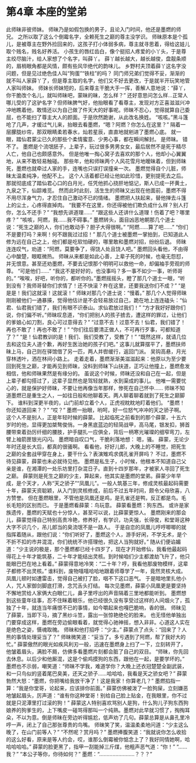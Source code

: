 # 第4章 本座的堂弟
此师昧非彼师妹。
师昧乃是如假包换的男子，且论入门时间，他还是墨燃的师兄。
之所以取了这么个倒霉名字，全赖死生之巅的尊主没学识。
师昧原本是个孤儿，是被尊主在野外捡回来的，这孩子打小体弱多病，尊主就寻思着，得给这娃儿取个贱名，贱名好养活。
小孩生的唇红齿白，像个挺招人疼爱的小丫头，于是尊主绞尽脑汁，给人家想了个名字，叫薛丫。
薛丫越长越大，越长越俊，盘靓条顺的，眉梢眼角都是风情，颇有些风华绝代的韵味儿。
乡野村夫顶着薛丫这名字没问题，但是见过绝色佳人叫“狗蛋”“铁柱”的吗？
同门师兄弟们觉得不妥，渐渐的就不叫人家薛丫了，但是尊主取的名字，他们又不好去更改，于是就半开玩笑地管人家叫师妹。
师妹长师妹短的，后来尊主干脆大手一挥，善解人意地说：“薛丫，你干脆改个名儿，就叫师昧吧，蒙昧的昧，怎么样？”
还好意思问怎么样…正常人哪儿受的了这驴名字？但师昧脾气好，他抬眼看了看尊主，发现对方正喜滋滋兴冲冲地瞧着他，敢情还以为自己做了件天大的好事呢。师昧不忍心，觉得就算自己委屈，也不能扫了尊主大人的颜面。于是欣然跪谢，从此改名换姓。
“咳咳。”黑斗篷呛了几声，才缓过气儿来，抬眼去看墨燃，“嗯？阿燃？你怎么在这里？”
隔着一层朦胧纱帘，那双眼睛柔若春水，灿若星辰，直直地就剜进了墨燃心底。
就一眼，踏仙君蒙尘已久的那些个柔情蜜意、少男心事，都在瞬间解封。
是师昧。
错不了。
墨燃是个流氓胚子，上辈子，玩过很多男男女女，最后居然不是死于精尽人亡，他自己也颇感意外。
但是他唯一掏心窝子去喜欢的那个人，他却小心翼翼地，从来不敢轻易触碰。
那些年，他和师昧两个人风花雪月地暧昧着，但到师昧死，墨燃也就牵过人家的手，连嘴也只误打误撞亲一次。
墨燃觉得自个儿脏，师昧太温柔纯净，他配不上。
这个人活着都已经让他如此珍惜，更别提死去之后。那就彻底成了踏仙君心口的白月光，任凭他抓心挠肝地惦记，斯人已成一抔黄土，九泉之下，仙踪难觅。
然而此时此刻，活生生的师昧又出现在他面前，墨燃不得不用尽浑身气力，才忍住自己激动不已的情绪。
墨燃把人扶起来，替他掸去斗篷上的尘土，心疼得直掉肉。
“我要不在这里，你还得被他们欺负成什么样？别人打你，怎么不还手？”
“我想先讲道理……”
“跟这些人还讲什么道理！伤着了吧？哪里疼？”
“咳咳，阿燃，我……我不碍事。”
墨燃转头，面目凶恶地朝那几个道士说：“死生之巅的人，你们也敢动手？胆子大得很啊。”
“阿燃……算了吧……”
“你们不是要打吗？来啊！何不跟我过过招！”
那几个道士被墨燃一掌拍到，已知道此人修为远在自己之上，他们都是吃软怕硬的，哪里敢和墨燃对招，纷纷后退。
师昧连连叹气，劝道：“阿燃，莫要争了，得饶人处且饶人吧。”
墨燃回头看他，不由得心中酸楚，眼眶微热。
师昧从来都是如此心善，上辈子死的时候，也毫无怨怼，并无恨意。甚至还劝墨燃，不要去记恨那个明明可以救他一命，却偏袖手旁观的师尊。
“可是他们……”
“我这不是好好的，也没事吗？多一事不如少一事，听师哥的。”
“唉唉，好吧，听你的，都听你的。”墨燃摇摇头，瞪了那几个道士一眼，“听到没有？我师哥替你们求情了！还不快滚？杵在这里，还要我送你们不成？”
“是是是！我们这就滚！这就滚！”
师昧对那几个道士说：“慢着。”
那几个人觉得师昧刚刚被他们一通暴揍，觉得他估计是不会轻易放过自己，跪在地上连连磕头：“仙君、仙君我们错了，我们有眼不识泰山。求仙君放过我们！”
“方才我好好跟你们说，你们偏不听。”师昧叹息道，“你们把别人的孩子掳去，遭这样的罪过，让他们的爹娘心如刀割，良心可过意得去？”
“过意不去！过意不去！仙君，我们错了！再也不敢了！再也不敢了！”
“你们往后要清正做人，不可再行歹事，可都知道了？”
“是！仙君教训的是！我们、我们受教了，受教了！”
“既然这样，就请几位去和这位夫人道个歉，再好生医治她的孩子们吧。”
这事儿就算摆平了，墨燃扶师昧上马，自己则在驿馆借了另一匹，两人并辔缓行，返回门派。
吴钩高悬，月光穿林透叶，洒在林间小路上。
走着走着，墨燃渐渐美滋滋起来：他原以为至少要回到死生之巅，才能再见到师昧，没料到师昧下山扶道，正巧让他撞上，墨燃愈发相信，他和师昧果然是有缘分的。
虽说这个时候，师昧还没和自己在一起，但是上辈子都勾搭过了，这辈子显然也是驾轻就熟，水到渠成的事儿。
他唯一需要忧心的，就是保护好师昧，不要让他再像当年那样，惨死在自己怀中……
师昧不知道墨燃已是重生之人，一如往日般和他聊着天。两人聊着聊着就到了死生之巅脚下。
谁料到深更半夜的，山门前却立着个人，正虎视眈眈地盯着他们。
“墨燃！你还知道回来？？”
“哎？”
墨燃一抬眼，哟呵，好一位怒气冲冲的天之骄子啊。
这个人不是别人，正是年轻时候的薛蒙。
比起临死之前看到的那个薛蒙，十五六岁时的他，显得更加桀骜俊俏。一身黑底蓝边的轻简战甲，高马尾，银发扣，狮首腰带束着劲厉纤细的腰肢，护手腿扎一应俱全，背后一柄寒光璀璨的细窄弯刀，左臂上袖箭匣银光闪闪。
墨燃暗自叹口气，干脆利落地想：
嗯，骚。
薛蒙，无论少年时还是长大后，都真的很骚啊。
看看他，好好儿郎，大晚上的不睡觉，把死生之巅的全套战甲穿在身上，要干什么？表演雉鸡求偶孔雀开屏吗？
不过，墨燃不待见薛蒙，薛蒙也未必就待见他。
墨燃是私生子，小时候，他根本不知道自己父亲是谁，在湘潭的一处乐坊里打杂混日子。直到十四岁那年，才被家人寻回了死生之巅。
薛蒙则是死生之巅的少主，算起来，他其实是墨燃的堂弟。薛蒙少年早成，是个天才，人称“天之骄子”“凤凰儿”。一般人筑基三年，修成灵核最起码需要十年，薛蒙天资聪颖，从入门到灵核修成，前后不过五年时间，颇令父母欣喜，八方赞誉。
但在墨燃眼里，不管他是凤凰还是鸡，是孔雀还是鸭，反正都是鸟。毛长毛短的区别而已。
于是墨燃看薛蒙：鸟玩意。
薛蒙看墨燃：狗东西。
或许是家族遗传，墨燃的天赋也十分惊人，甚至可以说，比薛蒙更惊人。
墨燃刚来的那会儿，薛蒙觉得自己特别高贵冷艳，修养好，有学识，功夫强，长得俊，和堂哥这种大字不识几个，吊儿郎当的臭流氓不是一路人。
于是自恋的凤凰儿哼哼唧唧的就指挥着随从，跟他们说：“你们听好了，墨燃这个人，游手好闲，不学无术，是个不折不扣的市井混混，你们统统不许搭理他，把这人当狗就好。”
随从们便谄媚道：“少主说的极是，那个墨燃都已经十四岁了，现在才开始修仙，我看他最起码得花上十年才能筑基，二十年才能结出灵核。到时候咱们少主都渡劫飞升了，他只能眼巴巴在地上看着。”
薛蒙得意地冷笑：“二十年？哼，我看他那废物模样，这辈子都修不出灵核。”
谁料到，废物嘻嘻哈哈地跟着师尊学了一年，竟然灵核大成。
凤凰儿顿时如遭雷击，觉得自己被打了脸，咽不下这口恶气。
于是暗地里扎他小人，咒人家御剑脚底打滑，念咒舌头打结。
每次见墨燃，薛蒙小凤凰更是要坚持不懈地赏给人家俩大白眼仁儿，鼻子里哼出的声音隔着三里地都能听到。
墨燃想到这些童年往事，忍不住眯着眼乐，他已经很久没有享受过这样的人间烟火了，孤独了十年，就连当年痛恨不已的事情，如今嚼起来也嘎巴脆响，香的很。
师昧见了薛蒙，当即下马，摘了黑纱斗笠，露出一张惊艳绝伦的脸来。
也无怪他单独出门要穿成这样，墨燃在旁边偷眼看着，就觉得心驰神摇，想入非非。心道这人实在是绝色之姿，慑魂取魄。
师昧和他打招呼：“少主。”
薛蒙点了点头：“回来了？人熊的事情处理妥当了？”
师昧微笑道：“妥当了。多亏遇到了阿燃，帮了我好大的忙。”
薛蒙傲然的眼光如疾风利刃一般，迅速在墨燃身上扫了一下，立刻转开了，他皱着眉头，满脸不屑，仿佛多看墨燃片刻都会脏了自己的双目。
“师昧，你先回去休息。以后少和他厮混，这是个偷鸡摸狗的东西，跟他在一起，是要学坏的。”
墨燃也不示弱，嘲笑道：“师昧不学我，难道学你？大晚上还衣冠楚楚全副武装，和一只鸟似的竖着尾巴臭美，还天之骄子……哈哈哈，我看是天之骄女吧？”
薛蒙勃然大怒：“墨燃，你把嘴给我放干净了！这是我家！你算老几？”
墨燃掐指一算：“我是你堂哥，论起来，应该排你前面。”
薛蒙仿佛被泼了一脸狗屎，立刻嫌恶地皱起眉头，厉声道：“谁有你这种堂哥！别给自己脸上贴金，在我眼里，你不过就是只泥潭里打过滚的狗！”
薛蒙这人特别喜欢骂别人是狗，什么狗儿子狗东西狗娘养的狗爹生的，上下嘴皮一碰骂得那叫一个纯熟。墨燃对此早就习惯了，掏掏耳朵，不以为意。倒是师昧在旁边听得尴尬，低声劝了几句。薛蒙总算是从鼻孔里冷哼一声，闭上了自己那张尊贵的鸟嘴。
师昧笑了笑，温温柔柔地问道：“少主这么晚了，在山门前等人？”
“不然呢？赏月吗？”
墨燃捧腹笑道：“我就说你怎么收拾的这么好看，原来是等人约会，哎，谁那么倒霉被你惦念上了？我好同情她啊，哈哈哈哈哈。”
薛蒙的脸更黑了，指甲一刮能掉三斤煤，他粗声恶气道：“你！”
“……我？”
“本公子等你，你待如何？”
墨燃：“……………………？？？”
